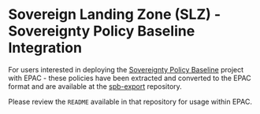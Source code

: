 # Sovereign Landing Zone (SLZ) - Sovereignty Policy Baseline Integration

For users interested in deploying the [Sovereignty Policy Baseline](https://github.com/Azure/sovereign-landing-zone/blob/main/docs/scenarios/Sovereignty-Policy-Baseline.md) project with EPAC - these policies have been extracted and converted to the EPAC format and are available at the [spb-export](https://github.com/anwather/spb-export) repository.

Please review the ```README``` available in that repository for usage within EPAC.